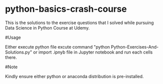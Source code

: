 # python-basics-crash-course
This is the solutions to the exercise questions that I solved while pursuing Data Science in Python Course at Udemy.

#Usage

Either execute python file excute command "python Python-Exercises-And-Solutions.py" or import .ipnyb file in Jupyter notebook and run each cells there.

#Note

Kindly ensure either python or anaconda distribution is pre-installed.
